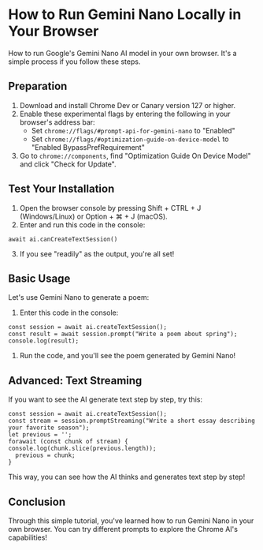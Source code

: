 # How to Run Gemini Nano Locally in Your Browser

How to run Google's Gemini Nano AI model in your own browser. It's a simple process if you follow these steps.

## Preparation

1. Download and install Chrome Dev or Canary version 127 or higher.
2. Enable these experimental flags by entering the following in your browser's address bar:
   * Set `chrome://flags/#prompt-api-for-gemini-nano` to "Enabled"
   * Set `chrome://flags/#optimization-guide-on-device-model` to "Enabled BypassPrefRequirement"
3. Go to `chrome://components`, find "Optimization Guide On Device Model" and click "Check for Update".

## Test Your Installation

1. Open the browser console by pressing Shift + CTRL + J (Windows/Linux) or Option + ⌘ + J (macOS).
2. Enter and run this code in the console:


```
await ai.canCreateTextSession()
```

3. If you see "readily" as the output, you're all set!

## Basic Usage

Let's use Gemini Nano to generate a poem:

1. Enter this code in the console:



```
const session = await ai.createTextSession();
const result = await session.prompt("Write a poem about spring");
console.log(result);
```

1. Run the code, and you'll see the poem generated by Gemini Nano!

## Advanced: Text Streaming

If you want to see the AI generate text step by step, try this:



```
const session = await ai.createTextSession();
const stream = session.promptStreaming("Write a short essay describing your favorite season");
let previous = '';
forawait (const chunk of stream) {
console.log(chunk.slice(previous.length));
  previous = chunk;
}
```

This way, you can see how the AI thinks and generates text step by step!

## Conclusion

Through this simple tutorial, you've learned how to run Gemini Nano in your own browser. You can try different prompts to explore the Chrome AI's capabilities!
